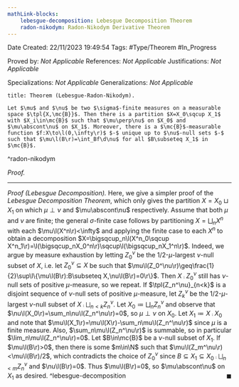 ```yaml
---
mathLink-blocks:
    lebesgue-decomposition: Lebesgue Decomposition Theorem
    radon-nikodym: Radon-Nikodym Derivative Theorem
---
```


<div class="topSpace"></div>

Date Created: 22/11/2023 19:49:54
Tags: #Type/Theorem #In_Progress

Proved by: <i>Not Applicable</i>
References: <i>Not Applicable</i>
Justifications: <i>Not Applicable</i>

Specializations: <i>Not Applicable</i>
Generalizations: <i>Not Applicable</i>

``` ad-Theorem
title: Theorem (Lebesgue-Radon-Nikodym).

Let $\mu$ and $\nu$ be two $\sigma$-finite measures on a measurable space $\tpl{X,\mc{B}}$. Then there is a partition $X=X_0\sqcup X_1$ with $X_i\in\mc{B}$ such that $\mu\perp\nu$ on $X_0$ and $\mu\abscont\nu$ on $X_1$. Moreover, there is a $\mc{B}$-measurable function $f:X\to\l(0,\infty\r)$ $-$ unique up to $\nu$-null sets $-$ such that $\mu\l(B\r)=\int_Bf\d\nu$ for all $B\subseteq X_1$ in $\mc{B}$.

```
^radon-nikodym

<i>Proof.</i> 

---

<i>Proof (Lebesgue Decomposition).</i> Here, we give a simpler proof of the <i>Lebesgue Decomposition Theorem</i>, which only gives the partition $X=X_0\sqcup X_1$ on which $\mu\perp\nu$ and $\mu\abscont\nu$ respectively. Assume that both $\mu$ and $\nu$ are finite; the general $\sigma$-finite case follows by partitioning $X=\bigsqcup_nX^n$ with each $\mu\l(X^n\r)<\infty$ and applying the finite case to each $X^n$ to obtain a decomposition $X=\bigsqcup_n\l(X^n_0\sqcup X^n_1\r)=\l(\bigsqcup_nX_0^n\r)\sqcup\l(\bigsqcup_nX_1^n\r)$. Indeed, we argue by measure exhaustion by letting $Z_0^\nu$ be the $1/2$-$\mu$-largest $\nu$-null subset of $X$, i.e. let $Z_0^\nu\subseteq X$ be such that $\mu\l(Z_0^\nu\r)\geq\frac{1}{2}\sup\l\{\mu\l(B\r):B\subseteq X,\nu\l(B\r)=0\r\}$. Then $X\comp Z_0^\nu$ still has $\nu$-null sets of positive $\mu$-measure, so we repeat. If $\tpl{Z_n^\nu}_{n<k}$ is a disjoint sequence of $\nu$-null sets of positive $\mu$-measure, let $Z_k^\nu$ be the $1/2$-$\mu$-largest $\nu$-null subset of $X\comp\bigsqcup_{n<k}Z_n^\nu$. Let $X_0\coloneqq\bigsqcup_nZ_n^\nu$ and observe that $\nu\l(X_0\r)=\sum_n\nu\l(Z_n^\nu\r)=0$, so $\mu\perp\nu$ on $X_0$. Let $X_1\coloneqq X\comp X_0$ and note that $\mu\l(X_1\r)=\mu\l(X\r)-\sum_n\mu\l(Z_n^\nu\r)$ since $\mu$ is a finite measure. Also, $\sum_n\mu\l(Z_n^\nu\r)$ is summable, so in particular $\lim_n\mu\l(Z_n^\nu\r)=0$. Let $B\in\mc{B}$ be a $\nu$-null subset of $X_1$. If $\mu\l(B\r)>0$, then there is some $m\in\N$ such that $\mu\l(Z_m^\nu\r)<\mu\l(B\r)/2$, which contradicts the choice of $Z_0^\nu$ since $B\subseteq X_1\subseteq X_0\comp\bigsqcup_{n<m}Z_n^\nu$ and $\nu\l(B\r)=0$. Thus $\mu\l(B\r)=0$, so $\mu\abscont\nu$ on $X_1$ as desired.<span style="float:right;">$\blacksquare$</span> ^lebesgue-decomposition
